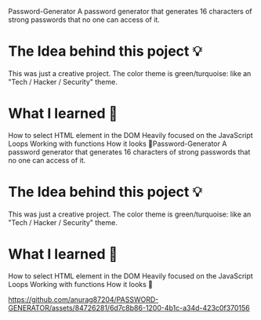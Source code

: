 Password-Generator
A password generator that generates 16 characters of strong passwords that no one can access of it.

# The Idea behind this poject 💡
This was just a creative project. The color theme is green/turquoise: like an "Tech / Hacker / Security" theme.

# What I learned 🧠
How to select HTML element in the DOM
Heavily focused on the JavaScript Loops
Working with functions
How it looks 🎥Password-Generator
A password generator that generates 16 characters of strong passwords that no one can access of it.

# The Idea behind this poject 💡
This was just a creative project. The color theme is green/turquoise: like an "Tech / Hacker / Security" theme.

# What I learned 🧠
How to select HTML element in the DOM
Heavily focused on the JavaScript Loops
Working with functions
How it looks 🎥 


https://github.com/anurag87204/PASSWORD-GENERATOR/assets/84726281/6d7c8b86-1200-4b1c-a34d-423c0f370156

